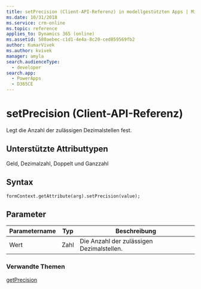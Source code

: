 ```yaml
---
title: setPrecision (Client-API-Referenz) in modellgestützten Apps | MicrosoftDocs
ms.date: 10/31/2018
ms.service: crm-online
ms.topic: reference
applies_to: Dynamics 365 (online)
ms.assetid: 580aebec-c1d1-4e4a-8c20-ced859569fb2
author: KumarVivek
ms.author: kvivek
manager: amyla
search.audienceType:
  - developer
search.app:
  - PowerApps
  - D365CE
---
```

# <a name="setprecision-client-api-reference"></a>setPrecision (Client-API-Referenz)



Legt die Anzahl der zulässigen Dezimalstellen fest. 

## <a name="attribute-types-supported"></a>Unterstützte Attributtypen

Geld, Dezimalzahl, Doppelt und Ganzzahl

## <a name="syntax"></a>Syntax

`formContext.getAttribute(arg).setPrecision(value);`

## <a name="parameter"></a>Parameter

 Parametername| Typ| Beschreibung  |
| --------|-----------| -----|
|Wert| Zahl| Die Anzahl der zulässigen Dezimalstellen.|

### <a name="related-topics"></a>Verwandte Themen

[getPrecision](getPrecision.md)

